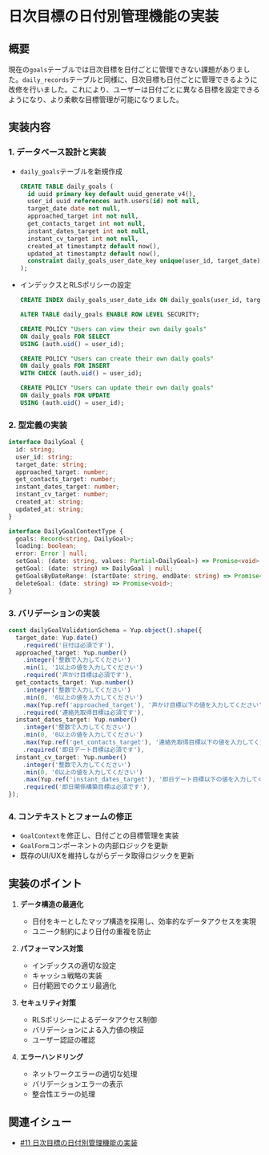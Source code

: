 # 日次目標の日付別管理機能の実装

## 概要
現在の`goals`テーブルでは日次目標を日付ごとに管理できない課題がありました。`daily_records`テーブルと同様に、日次目標も日付ごとに管理できるように改修を行いました。これにより、ユーザーは日付ごとに異なる目標を設定できるようになり、より柔軟な目標管理が可能になりました。

## 実装内容

### 1. データベース設計と実装
- `daily_goals`テーブルを新規作成
  ```sql
  CREATE TABLE daily_goals (
    id uuid primary key default uuid_generate_v4(),
    user_id uuid references auth.users(id) not null,
    target_date date not null,
    approached_target int not null,
    get_contacts_target int not null,
    instant_dates_target int not null,
    instant_cv_target int not null,
    created_at timestamptz default now(),
    updated_at timestamptz default now(),
    constraint daily_goals_user_date_key unique(user_id, target_date)
  );
  ```
- インデックスとRLSポリシーの設定
  ```sql
  CREATE INDEX daily_goals_user_date_idx ON daily_goals(user_id, target_date);

  ALTER TABLE daily_goals ENABLE ROW LEVEL SECURITY;

  CREATE POLICY "Users can view their own daily goals"
  ON daily_goals FOR SELECT
  USING (auth.uid() = user_id);

  CREATE POLICY "Users can create their own daily goals"
  ON daily_goals FOR INSERT
  WITH CHECK (auth.uid() = user_id);

  CREATE POLICY "Users can update their own daily goals"
  ON daily_goals FOR UPDATE
  USING (auth.uid() = user_id);
  ```

### 2. 型定義の実装
```typescript
interface DailyGoal {
  id: string;
  user_id: string;
  target_date: string;
  approached_target: number;
  get_contacts_target: number;
  instant_dates_target: number;
  instant_cv_target: number;
  created_at: string;
  updated_at: string;
}

interface DailyGoalContextType {
  goals: Record<string, DailyGoal>;
  loading: boolean;
  error: Error | null;
  setGoal: (date: string, values: Partial<DailyGoal>) => Promise<void>;
  getGoal: (date: string) => DailyGoal | null;
  getGoalsByDateRange: (startDate: string, endDate: string) => Promise<DailyGoal[]>;
  deleteGoal: (date: string) => Promise<void>;
}
```

### 3. バリデーションの実装
```typescript
const dailyGoalValidationSchema = Yup.object().shape({
  target_date: Yup.date()
    .required('日付は必須です'),
  approached_target: Yup.number()
    .integer('整数で入力してください')
    .min(1, '1以上の値を入力してください')
    .required('声かけ目標は必須です'),
  get_contacts_target: Yup.number()
    .integer('整数で入力してください')
    .min(0, '0以上の値を入力してください')
    .max(Yup.ref('approached_target'), '声かけ目標以下の値を入力してください')
    .required('連絡先取得目標は必須です'),
  instant_dates_target: Yup.number()
    .integer('整数で入力してください')
    .min(0, '0以上の値を入力してください')
    .max(Yup.ref('get_contacts_target'), '連絡先取得目標以下の値を入力してください')
    .required('即日デート目標は必須です'),
  instant_cv_target: Yup.number()
    .integer('整数で入力してください')
    .min(0, '0以上の値を入力してください')
    .max(Yup.ref('instant_dates_target'), '即日デート目標以下の値を入力してください')
    .required('即日関係構築目標は必須です'),
});
```

### 4. コンテキストとフォームの修正
- `GoalContext`を修正し、日付ごとの目標管理を実装
- `GoalForm`コンポーネントの内部ロジックを更新
- 既存のUI/UXを維持しながらデータ取得ロジックを更新

## 実装のポイント
1. **データ構造の最適化**
   - 日付をキーとしたマップ構造を採用し、効率的なデータアクセスを実現
   - ユニーク制約により日付の重複を防止

2. **パフォーマンス対策**
   - インデックスの適切な設定
   - キャッシュ戦略の実装
   - 日付範囲でのクエリ最適化

3. **セキュリティ対策**
   - RLSポリシーによるデータアクセス制御
   - バリデーションによる入力値の検証
   - ユーザー認証の確認

4. **エラーハンドリング**
   - ネットワークエラーの適切な処理
   - バリデーションエラーの表示
   - 整合性エラーの処理

## 関連イシュー
- [#11 日次目標の日付別管理機能の実装](../issues/issue-11.md)
